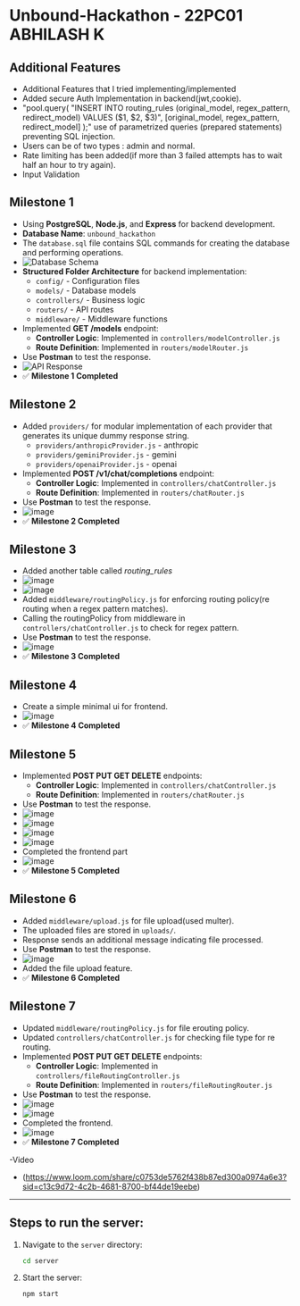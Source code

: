 # Unbound-Hackathon - 22PC01 ABHILASH K

## Additional Features

- Additional Features that I tried implementing/implemented
- Added secure Auth Implementation in backend(jwt,cookie).
- "pool.query(
      "INSERT INTO routing_rules (original_model, regex_pattern, redirect_model) VALUES ($1, $2, $3)",
      [original_model, regex_pattern, redirect_model]
    );"
   use of parametrized queries (prepared statements) preventing SQL injection.
- Users can be of two types : admin and normal.
- Rate limiting has been added(if more than 3 failed attempts has to wait half an hour to try again).
- Input Validation

## Milestone 1

- Using **PostgreSQL**, **Node.js**, and **Express** for backend development.
- **Database Name**: `unbound_hackathon`
- The `database.sql` file contains SQL commands for creating the database and performing operations.
- ![Database Schema](https://github.com/user-attachments/assets/1306b237-776d-4e83-a24e-0eef518d73db)
- **Structured Folder Architecture** for backend implementation:
  - `config/` - Configuration files
  - `models/` - Database models
  - `controllers/` - Business logic
  - `routers/` - API routes
  - `middleware/` - Middleware functions
- Implemented **GET /models** endpoint:
  - **Controller Logic**: Implemented in `controllers/modelController.js`
  - **Route Definition**: Implemented in `routers/modelRouter.js`
- Use **Postman** to test the response.
- ![API Response](https://github.com/user-attachments/assets/e4ef9e61-8e4a-4f9b-8d77-f06075788b90)
- ✅ **Milestone 1 Completed**

## Milestone 2

- Added `providers/` for modular implementation of each provider that generates its unique dummy response string.
    - `providers/anthropicProvider.js` - anthropic
    - `providers/geminiProvider.js` - gemini
    - `providers/openaiProvider.js` - openai
- Implemented **POST /v1/chat/completions** endpoint:
  - **Controller Logic**: Implemented in `controllers/chatController.js`
  - **Route Definition**: Implemented in `routers/chatRouter.js`
- Use **Postman** to test the response.
- ![image](https://github.com/user-attachments/assets/b18867ab-cc9e-463c-9a49-16ad4f8bc9b1)
- ✅ **Milestone 2 Completed**

## Milestone 3

- Added another table called *routing_rules*
- ![image](https://github.com/user-attachments/assets/bd4bcdb7-50a9-4d47-be03-451eaac50592)
- ![image](https://github.com/user-attachments/assets/dda120fb-669e-4cc9-9c28-34506423c6cd)
- Added `middleware/routingPolicy.js` for enforcing routing policy(re routing when a regex pattern matches).
- Calling the routingPolicy from middleware in `controllers/chatController.js` to check for regex pattern.
- Use **Postman** to test the response.
- ![image](https://github.com/user-attachments/assets/6e41088d-eee4-4eb0-af36-d4e179c7c35d)
- ✅ **Milestone 3 Completed**

## Milestone 4

- Create a simple minimal ui for frontend.
- ![image](https://github.com/user-attachments/assets/21679a41-5ca2-491e-824d-31831f5320ee)
- ✅ **Milestone 4 Completed**

## Milestone 5

- Implemented **POST PUT GET DELETE** endpoints:
  - **Controller Logic**: Implemented in `controllers/chatController.js`
  - **Route Definition**: Implemented in `routers/chatRouter.js`
- Use **Postman** to test the response.
- ![image](https://github.com/user-attachments/assets/bbd838d5-911f-4100-9f13-114125d7f909)
- ![image](https://github.com/user-attachments/assets/f5df4e0c-609c-42aa-8c8b-72de6c40aa79)
- ![image](https://github.com/user-attachments/assets/4ae4445f-36a1-4801-9bbd-9187320c0718)
- ![image](https://github.com/user-attachments/assets/8194018b-3408-4b74-b86a-728c97edab75)
- Completed the frontend part
- ![image](https://github.com/user-attachments/assets/fa54e14e-74de-4cc2-b08a-e3f1c6fecc12)
- ✅ **Milestone 5 Completed**
  
## Milestone 6

- Added `middleware/upload.js` for file upload(used multer).
- The uploaded files are stored in `uploads/`.
- Response sends an additional message indicating file processed.
- Use **Postman** to test the response.
- ![image](https://github.com/user-attachments/assets/b129fb76-4292-41d7-ac28-d78673550c79)
- Added the file upload feature.
- ✅ **Milestone 6 Completed**

## Milestone 7

- Updated `middleware/routingPolicy.js` for file erouting policy.
- Updated `controllers/chatController.js` for checking file type for re routing.
- Implemented **POST PUT GET DELETE** endpoints:
  - **Controller Logic**: Implemented in `controllers/fileRoutingController.js`
  - **Route Definition**: Implemented in `routers/fileRoutingRouter.js`
- Use **Postman** to test the response.
- ![image](https://github.com/user-attachments/assets/aa765d41-9e02-4cfc-82ed-02d0c9469014)
- ![image](https://github.com/user-attachments/assets/daf44221-7fcd-4b0a-9e1e-99c7d9be8bf3)
- Completed the frontend.
- ![image](https://github.com/user-attachments/assets/e0dd8e86-988b-493e-b5eb-c4a3857cc9b2)
- ✅ **Milestone 7 Completed** 

-Video
- (https://www.loom.com/share/c0753de5762f438b87ed300a0974a6e3?sid=c13c9d72-4c2b-4681-8700-bf44de19eebe)

---

## Steps to run the server:
  
1. Navigate to the `server` directory:
   ```sh
   cd server
   ```
2. Start the server:
   ```sh
   npm start
   ```
